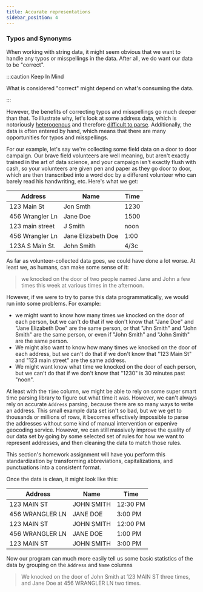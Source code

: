 ```yaml
---
title: Accurate representations
sidebar_position: 4
---
```


### Typos and Synonyms

When working with string data, it might seem obvious that we want to handle any typos or misspellings in the data. After all, we do want our data to be "correct".

:::caution Keep In Mind

What is considered "correct" might depend on what's consuming the data.

:::

However, the benefits of correcting typos and misspellings go much deeper than that. To illustrate why, let's look at some address data, which is notoriously [heterogenous](https://pe.usps.com/text/pub28/welcome.htm) and therefore [difficult to parse](https://www.mjt.me.uk/posts/falsehoods-programmers-believe-about-addresses/). Additionally, the data is often entered by hand, which means that there are many opportunities for typos and misspellings.

For our example, let's say we're collecting some field data on a door to door campaign. Our brave field volunteers are well meaning, but aren't exactly trained in the art of data science, and your campaign isn't exactly flush with cash, so your volunteers are given pen and paper as they go door to door, which are then transcribed into a word doc by a different volunteer who can barely read his handwriting, etc. Here's what we get:

| Address | Name | Time |
| --- | --- | --- |
| 123 Main St | Jon Smth | 1230 |
| 456 Wrangler Ln | Jane Doe   | 1500 |
| 123 main street | J Smith | noon |
| 456 Wrangler Ln | Jane Elizabeth Doe   | 1:00 |
| 123A S Main St. | John Smith | 4/3c |

As far as volunteer-collected data goes, we could have done a lot worse. At least we, as humans, can make some sense of it:
> we knocked on the door of two people named Jane and John a few times this week at various times in the afternoon. 

However, if we were to try to parse this data programmatically, we would run into some problems. For example:
- we might want to know how many times we knocked on the door of each person, but we can't do that if we don't know that "Jane Doe" and "Jane Elizabeth Doe" are the same person, or that "Jhn Smith" and "John Smith" are the same person, or even if "John Smith" and "John Smith" are the same person. 
- We might also want to know how many times we knocked on the door of each address, but we can't do that if we don't know that "123 Main St" and "123 main street" are the same address. 
- We might want know what time we knocked on the door of each person, but we can't do that if we don't know that "1230" is 30 minutes past "noon".

At least with the `Time` column, we might be able to rely on some super smart time parsing library to figure out what time it was. However, we can't always rely on accurate `Address` parsing, because there are so many ways to write an address. This small example data set isn't so bad, but we we get to thousands or millions of rows, it becomes effectively impossible to parse the addresses without some kind of manual intervention or expenive geocoding service. However, we can still massively improve the quality of our data set by going by some selected set of rules for how we want to represent addresses, and then cleaning the data to match those rules.

This section's homework assignment will have you perform this standardization by transforming abbreviations, capitalizations, and punctuations into a consistent format.

Once the data is clean, it might look like this:

| Address | Name | Time |
| --- | --- | --- |
| 123 MAIN ST | JOHN SMITH | 12:30 PM |
| 456 WRANGLER LN | JANE DOE   | 3:00 PM |
| 123 MAIN ST | JOHN SMITH | 12:00 PM |
| 456 WRANGLER LN | JANE DOE   | 1:00 PM |
| 123 MAIN ST | JOHN SMITH | 3:00 PM |

Now our program can much more easily tell us some basic statistics of the data by grouping on the `Address` and `Name` columns
> We knocked on the door of John Smith at 123 MAIN ST three times, and Jane Doe at 456 WRANGLER LN two times.
